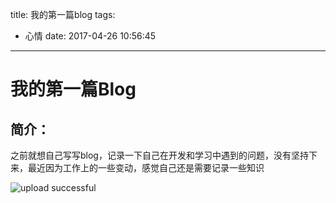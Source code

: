 title: 我的第一篇blog
tags:
  - 心情
date: 2017-04-26 10:56:45
---
# 我的第一篇Blog
##	简介：
之前就想自己写写blog，记录一下自己在开发和学习中遇到的问题，没有坚持下来，最近因为工作上的一些变动，感觉自己还是需要记录一些知识


![upload successful](/images/logo-01.jpg)